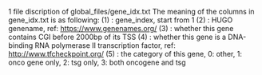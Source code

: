 1 file discription of global_files/gene_idx.txt
The meaning of the columns in gene_idx.txt is as following:
(1) : gene_index, start from 1
(2) : HUGO genename, ref: https://www.genenames.org/
(3) : whether this gene contains CGI before 2000bp of its TSS
(4) : whether this gene is a DNA-binding RNA polymerase II transcription factor, ref: http://www.tfcheckpoint.org/
(5) : the category of this gene, 0: other, 1: onco gene only, 2: tsg only, 3: both oncogene and tsg

